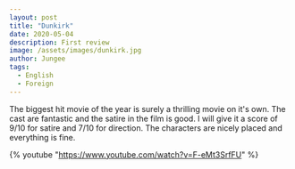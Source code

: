 ```yaml
---
layout: post
title: "Dunkirk"
date: 2020-05-04
description: First review
image: /assets/images/dunkirk.jpg
author: Jungee
tags:
  - English
  - Foreign
---
```


The biggest hit movie of the year is surely a thrilling movie on it's own. The cast are fantastic and the satire in the film is good. I will give it a score of 9/10 for satire and 7/10 for direction. The characters are nicely placed and everything is fine.

{% youtube "https://www.youtube.com/watch?v=F-eMt3SrfFU" %}